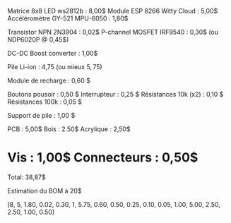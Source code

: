 Matrice 8x8 LED ws2812b       : 8,00$
Module ESP 8266 Witty Cloud   : 5,00$
Accéléromètre GY-521 MPU-6050 : 1,80$

Transistor NPN 2N3904         : 0,02$
P-channel MOSFET IRF9540      : 0,30$ (ou NDP6020P @ 0,45$)

DC-DC Boost converter         : 1,00$

Pile Li-ion                   : 4,75 (ou mieux $5,75$)

Module de recharge            : 0,60 $

Boutons pousoir               : 0,50 $
Interrupteur                  : 0,25 $
Résistances 10k (x2)          : 0,10 $
Résistances 100k              : 0,05 $

Support de pile               : 1,00 $

PCB                           : 5,00$
Bois                          : 2.50$
Acrylique                     : 2,50$

Vis                           : 1,00$
Connecteurs                   : 0,50$
======================================

Total: 38,87$

Estimation du BOM à 20$

[8, 5, 1.80, 0.02, 0.30, 1, 5.75, 0.60, 0.50, 0.25, 0.10, 0.05, 1.00, 5.00, 2.50, 2.50, 1.00, 0.50]

